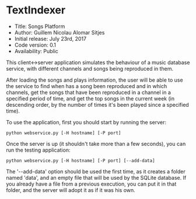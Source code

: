 # TextIndexer

*    Title: Songs Platform        
*    Author: Guillem Nicolau Alomar Sitjes      
*    Initial release: July 23rd, 2017                     
*    Code version: 0.1                         
*    Availability: Public                      

This client<->server application simulates the behaviour of a music database service, with different channels and songs being reproduced in them.

After loading the songs and plays information, the user will be able to use the service to find when has a song been reproduced and in which channels, get the songs that have been reproduced in a channel in a specified period of time, and get the top songs in the current week (in descending order, by the number of times it's been played since a specified time).

To use the application, first you should start by running the server:

    python webservice.py [-H hostname] [-P port]

Once the server is up (it shouldn't take more than a few seconds), you can run the testing application:

    python webservice.py [-H hostname] [-P port] [--add-data]
    
The '--add-data' option should be used the first time, as it creates a folder named 'data', and an empty file that will be used by the SQLite database. If you already have a file from a previous execution, you can put it in that folder, and the server will adopt it as if it was his own.
